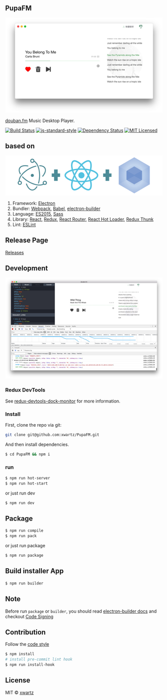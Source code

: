 ## PupaFM
![screen](./screen.png)

[douban.fm](https://douban.fm) Music Desktop Player.

[![Build Status](https://travis-ci.org/xwartz/PupaFM.svg?branch=master)](https://travis-ci.org/xwartz/PupaFM)
[![js-standard-style](https://img.shields.io/badge/code%20style-standard-brightgreen.svg?style=flat)](http://standardjs.com/)
[![Dependency Status](https://david-dm.org/xwartz/PupaFM.svg?style=flat-square)](https://david-dm.org/xwartz/PupaFM)
[![MIT Licensed](https://img.shields.io/badge/License-MIT-blue.svg?style=flat)](https://opensource.org/licenses/MIT)

## based on

![based on](./erb-logo.png)

1. Framework: [Electron](http://electron.atom.io/)
2. Bundler: [Webpack](http://webpack.github.io/docs/),
[Babel](https://babeljs.io), 
[electron-builder](https://github.com/electron-userland/electron-builder)
3. Language: [ES2015](https://babeljs.io/docs/learn-es2015/), [Sass](http://sass-lang.com/)
4. Library: [React](https://facebook.github.io/react/), [Redux](https://github.com/reactjs/redux),
[React Router](https://github.com/reactjs/react-router),
[React Hot Loader](https://github.com/gaearon/react-hot-loader),
[Redux Thunk](https://github.com/gaearon/redux-thunk)
5. Lint: [ESLint](http://eslint.org/)

## Release Page
[Releases](https://github.com/xwartz/PupaFM/releases)

## Development

![based on](./dev.png)

### Redux DevTools
See [redux-devtools-dock-monitor](https://github.com/gaearon/redux-devtools-dock-monitor) for more information.

### Install

First, clone the repo via git:

```bash
git clone git@github.com:xwartz/PupaFM.git
```

And then install dependencies.

```bash
$ cd PupaFM && npm i
```

### run

```bash
$ npm run hot-server
$ npm run hot-start
```

or just run dev

```bash
$ npm run dev
```

## Package

```bash
$ npm run compile
$ npm run pack
```

or just run package

```bash
$ npm run package
```

## Build installer App

```bash
$ npm run builder
```

## Note
Before run `package` or `builder`, you should read [electron-builder docs](https://github.com/electron-userland/electron-builder#readme) and checkout [Code Signing](https://github.com/electron-userland/electron-builder#code-signing)

## Contribution

Follow the [code style](./.eslintrc.js)

```bash
$ npm install
# install pre-commit lint hook
$ npm run install-hook
```

## License
MIT © [xwartz](https://github.com/xwartz)
